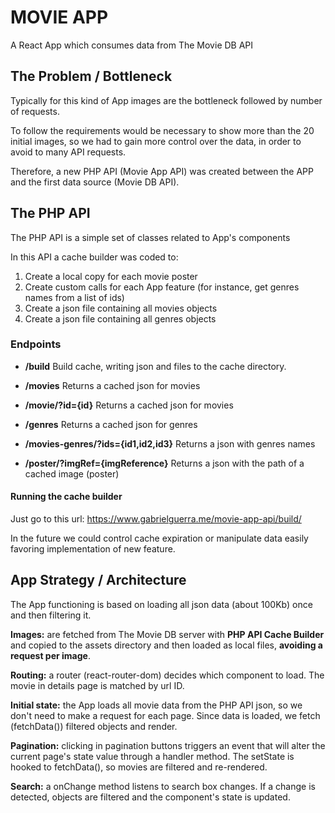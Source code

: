 # MOVIE APP
A React App which consumes data from The Movie DB API

## The Problem / Bottleneck
Typically for this kind of App images are the bottleneck followed by number of requests.

To follow the requirements would be necessary to show more than the 20 initial images, so we had to gain more control over the data, in order to avoid to many API requests.

Therefore, a new PHP API (Movie App API) was created between the APP and the first data source (Movie DB API). 

## The PHP API

The PHP API is a simple set of classes related to App's components

In this API a cache builder was coded to:

1. Create a local copy for each movie poster
2. Create custom calls for each App feature (for instance, get genres names from a list of ids)
3. Create a json file containing all movies objects
4. Create a json file containing all genres objects

### Endpoints
* **/build**
Build cache, writing json and files to the cache directory.

* **/movies**
Returns a cached json for movies

* **/movie/?id={id}**
Returns a cached json for movies

* **/genres**
Returns a cached json for genres

* **/movies-genres/?ids={id1,id2,id3}**
Returns a json with genres names

* **/poster/?imgRef={imgReference}**
Returns a json with the path of a cached image (poster)

#### Running the cache builder
Just go to this url: https://www.gabrielguerra.me/movie-app-api/build/

In the future we could control cache expiration or manipulate data easily favoring implementation of new feature.



## App Strategy / Architecture

The App functioning is based on loading all json data (about 100Kb) once and then filtering it. 

**Images:** are fetched from The Movie DB server with **PHP API Cache Builder** and copied to the assets directory and then loaded as local files, **avoiding a request per image**.

**Routing:** a router (react-router-dom) decides which component to load. The movie in details page is matched by url ID.

**Initial state:** the App loads all movie data from the PHP API json, so we don't need to make a request for each page.
Since data is loaded, we fetch (fetchData()) filtered objects and render.

**Pagination:** clicking in pagination buttons triggers an event that will alter the current page's state value through a handler method. The setState is hooked to fetchData(), so movies are filtered and re-rendered.

**Search:** a onChange method listens to search box changes. If a change is detected, objects are filtered and the component's state is updated.




